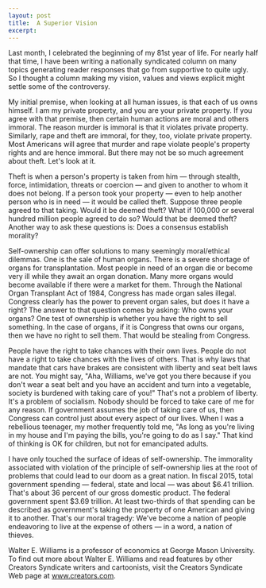 ```yaml
---
layout: post
title:  A Superior Vision
excerpt:
---
```




Last month, I celebrated the beginning of my 81st year of life. For nearly half that time, I have been writing a nationally syndicated column on many topics generating reader responses that go from supportive to quite ugly. So I thought a column making my vision, values and views explicit might settle some of the controversy.

My initial premise, when looking at all human issues, is that each of us owns himself. I am my private property, and you are your private property. If you agree with that premise, then certain human actions are moral and others immoral. The reason murder is immoral is that it violates private property. Similarly, rape and theft are immoral, for they, too, violate private property. Most Americans will agree that murder and rape violate people's property rights and are hence immoral. But there may not be so much agreement about theft. Let's look at it.

Theft is when a person's property is taken from him — through stealth, force, intimidation, threats or coercion — and given to another to whom it does not belong. If a person took your property — even to help another person who is in need — it would be called theft. Suppose three people agreed to that taking. Would it be deemed theft? What if 100,000 or several hundred million people agreed to do so? Would that be deemed theft? Another way to ask these questions is: Does a consensus establish morality?

Self-ownership can offer solutions to many seemingly moral/ethical dilemmas. One is the sale of human organs. There is a severe shortage of organs for transplantation. Most people in need of an organ die or become very ill while they await an organ donation. Many more organs would become available if there were a market for them. Through the National Organ Transplant Act of 1984, Congress has made organ sales illegal. Congress clearly has the power to prevent organ sales, but does it have a right? The answer to that question comes by asking: Who owns your organs? One test of ownership is whether you have the right to sell something. In the case of organs, if it is Congress that owns our organs, then we have no right to sell them. That would be stealing from Congress.

People have the right to take chances with their own lives. People do not have a right to take chances with the lives of others. That is why laws that mandate that cars have brakes are consistent with liberty and seat belt laws are not. You might say, "Aha, Williams, we've got you there because if you don't wear a seat belt and you have an accident and turn into a vegetable, society is burdened with taking care of you!" That's not a problem of liberty. It's a problem of socialism. Nobody should be forced to take care of me for any reason. If government assumes the job of taking care of us, then Congress can control just about every aspect of our lives. When I was a rebellious teenager, my mother frequently told me, "As long as you're living in my house and I'm paying the bills, you're going to do as I say." That kind of thinking is OK for children, but not for emancipated adults.

I have only touched the surface of ideas of self-ownership. The immorality associated with violation of the principle of self-ownership lies at the root of problems that could lead to our doom as a great nation. In fiscal 2015, total government spending — federal, state and local — was about $6.41 trillion. That's about 36 percent of our gross domestic product. The federal government spent $3.69 trillion. At least two-thirds of that spending can be described as government's taking the property of one American and giving it to another. That's our moral tragedy: We've become a nation of people endeavoring to live at the expense of others — in a word, a nation of thieves.

Walter E. Williams is a professor of economics at George Mason University. To find out more about Walter E. Williams and read features by other Creators Syndicate writers and cartoonists, visit the Creators Syndicate Web page at www.creators.com.
